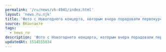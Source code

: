 ```yaml
---
permalink: '/ru/news/vk-4941/index.html'
layout: 'news.ru.njk'
title: 'Фото с Новогоднего концерта, которым вчера порадовали первокурсники.…'
source: ВКонтакте
tags:
  - news_ru
description: 'Фото с Новогоднего концерта, которым вчера порадовали первокурсники.…'
updatedAt: 1514555034
---
```

